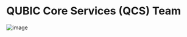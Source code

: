 # QUBIC Core Services (QCS) Team

![image](https://github.com/user-attachments/assets/829cd191-9377-46e6-85d5-b4ca59a4d5e1)
